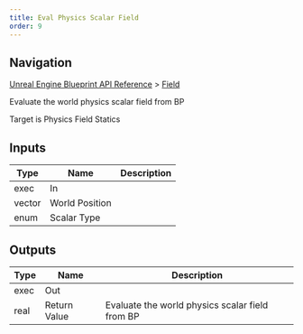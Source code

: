 ```yaml
---
title: Eval Physics Scalar Field
order: 9
---
```

## Navigation

[Unreal Engine Blueprint API Reference](https://dev.epicgames.com/documentation/en-us/unreal-engine/BlueprintAPI) > [Field](https://dev.epicgames.com/documentation/en-us/unreal-engine/BlueprintAPI/Field)

Evaluate the world physics scalar field from BP

Target is Physics Field Statics

## Inputs

| Type | Name | Description |
| --- | --- | --- |
| exec | In |  |
| vector | World Position |  |
| enum | Scalar Type |  |

## Outputs

| Type | Name | Description |
| --- | --- | --- |
| exec | Out |  |
| real | Return Value | Evaluate the world physics scalar field from BP |
